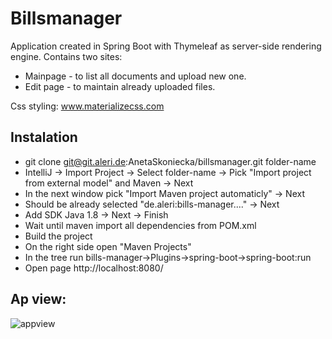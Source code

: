 # Billsmanager

Application created in Spring Boot with Thymeleaf as server-side rendering engine.
Contains two sites:
* Mainpage - to list all documents and upload new one.
* Edit page - to maintain already uploaded files.

Css styling: www.materializecss.com

## Instalation
* git clone git@git.aleri.de:AnetaSkoniecka/billsmanager.git folder-name
* IntelliJ -> Import Project -> Select folder-name -> Pick "Import project from external model" and Maven -> Next
* In the next window pick "Import Maven project automaticly" -> Next
* Should be already selected "de.aleri:bills-manager...." -> Next
* Add SDK Java 1.8 -> Next -> Finish
* Wait until maven import all dependencies from POM.xml
* Build the project
* On the right side open "Maven Projects"
* In the tree run bills-manager->Plugins->spring-boot->spring-boot:run
* Open page http://localhost:8080/

## Ap view:
![appview](/uploads/89f63f4c90c5e54f405cba7e186981a7/appview.PNG)
